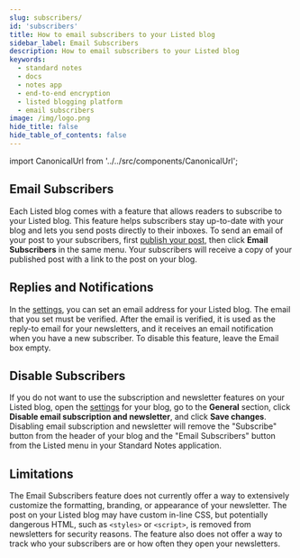 ```yaml
---
slug: subscribers/
id: 'subscribers'
title: How to email subscribers to your Listed blog
sidebar_label: Email Subscribers
description: How to email subscribers to your Listed blog
keywords:
  - standard notes
  - docs
  - notes app
  - end-to-end encryption
  - listed blogging platform
  - email subscribers
image: /img/logo.png
hide_title: false
hide_table_of_contents: false
---
```


<!-- Copied from https://standardnotes.org/help/64/how-do-i-email-my-subscribers-about-new-articles-and-updates -->

import CanonicalUrl from '../../src/components/CanonicalUrl';

<CanonicalUrl
 canonicalUrl="https://standardnotes.org/help/64/how-do-i-email-my-subscribers-about-new-articles-and-updates"
/>

## Email Subscribers

Each Listed blog comes with a feature that allows readers to subscribe to your Listed blog. This feature helps subscribers stay up-to-date with your blog and lets you send posts directly to their inboxes. To send an email of your post to your subscribers, first [publish your post](publish.md), then click **Email Subscribers** in the same menu. Your subscribers will receive a copy of your published post with a link to the post on your blog.

## Replies and Notifications

In the [settings](./settings.md), you can set an email address for your Listed blog. The email that you set must be verified. After the email is verified, it is used as the reply-to email for your newsletters, and it receives an email notification when you have a new subscriber. To disable this feature, leave the Email box empty.

## Disable Subscribers

If you do not want to use the subscription and newsletter features on your Listed blog, open the [settings](./settings.md) for your blog, go to the **General** section, click **Disable email subscription and newsletter**, and click **Save changes**. Disabling email subscription and newsletter will remove the "Subscribe" button from the header of your blog and the "Email Subscribers" button from the Listed menu in your Standard Notes application.

## Limitations

The Email Subscribers feature does not currently offer a way to extensively customize the formatting, branding, or appearance of your newsletter. The post on your Listed blog may have custom in-line CSS, but potentially dangerous HTML, such as `<styles>` or `<script>`, is removed from newsletters for security reasons. The feature also does not offer a way to track who your subscribers are or how often they open your newsletters.
